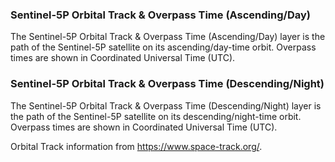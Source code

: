### Sentinel-5P Orbital Track & Overpass Time (Ascending/Day)
The Sentinel-5P Orbital Track & Overpass Time (Ascending/Day) layer is the path of the Sentinel-5P satellite on its ascending/day-time orbit. Overpass times are shown in Coordinated Universal Time (UTC).

### Sentinel-5P Orbital Track & Overpass Time (Descending/Night)
The Sentinel-5P Orbital Track & Overpass Time (Descending/Night) layer is the path of the Sentinel-5P satellite on its descending/night-time orbit. Overpass times are shown in Coordinated Universal Time (UTC).

Orbital Track information from <https://www.space-track.org/>.
